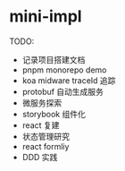 # mini-impl

TODO:

- 记录项目搭建文档
- pnpm monorepo demo
- koa midware traceId 追踪
- protobuf 自动生成服务
- 微服务探索
- storybook 组件化
- react 复建
- 状态管理研究
- react formliy
- DDD 实践
